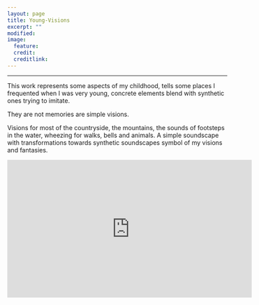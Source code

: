 ```yaml
---
layout: page
title: Young-Visions
excerpt: ""
modified: 
image:
  feature: 
  credit: 
  creditlink: 
---
```


---

This work represents some aspects of my childhood, tells some places I frequented when I was very young, concrete elements blend with synthetic ones trying to imitate.

They are not memories are simple visions.

Visions for most of the countryside, the mountains, the sounds of footsteps in the water, wheezing for walks, bells and animals. A simple soundscape with transformations towards synthetic soundscapes symbol of my visions and fantasies.

<iframe width="560" height="315" src="https://www.youtube.com/embed/qFYVqOd7EbU" frameborder="0" allowfullscreen></iframe>
